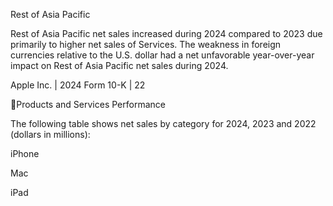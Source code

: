 Rest of Asia Pacific

Rest  of  Asia  Pacific  net  sales  increased  during  2024  compared  to  2023  due  primarily  to  higher  net  sales  of  Services.  The
weakness in foreign currencies relative to the U.S. dollar had a net unfavorable year-over-year impact on Rest of Asia Pacific net
sales during 2024.

Apple Inc. | 2024 Form 10-K | 22

Products and Services Performance

The following table shows net sales by category for 2024, 2023 and 2022 (dollars in millions):

iPhone

Mac

iPad